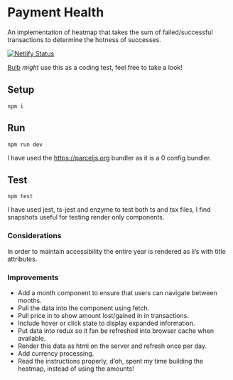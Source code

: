 # Payment Health

An implementation of heatmap that takes the sum of failed/successful transactions to determine the hotness of successes.

[![Netlify Status](https://api.netlify.com/api/v1/badges/9694a5fc-a0af-4b1d-9e33-d851c4399998/deploy-status)](https://app.netlify.com/sites/lanoid-payment-heatmap/deploys)

[Bulb](https://bulb.co.uk) _might_ use this as a coding test, feel free to take a look!

## Setup

`npm i`

## Run

`npm run dev`

I have used the https://parceljs.org bundler as it is a 0 config bundler.

## Test

`npm test`

I have used jest, ts-jest and enzyme to test both ts and tsx files, I find snapshots useful for testing render only components.

### Considerations

In order to maintain accessibility the entire year is rendered as li’s with title attributes.

### Improvements

- Add a month component to ensure that users can navigate between months.
- Pull the data into the component using fetch.
- Pull price in to show amount lost/gained in in transactions.
- Include hover or click state to display expanded information.
- Put data into redux so it fan be refreshed into browser cache when available.
- Render this data as html on the server and refresh once per day.
- Add currency processing.
- Read the instructions properly, d’oh, spent my time building the heatmap, instead of using the amounts!